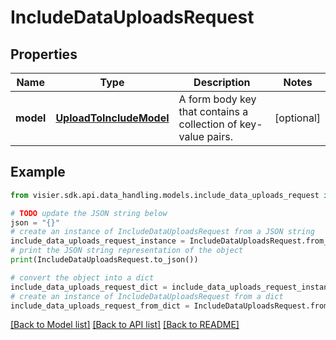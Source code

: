 # IncludeDataUploadsRequest


## Properties

Name | Type | Description | Notes
------------ | ------------- | ------------- | -------------
**model** | [**UploadToIncludeModel**](UploadToIncludeModel.md) | A form body key that contains a collection of key-value pairs. | [optional] 

## Example

```python
from visier.sdk.api.data_handling.models.include_data_uploads_request import IncludeDataUploadsRequest

# TODO update the JSON string below
json = "{}"
# create an instance of IncludeDataUploadsRequest from a JSON string
include_data_uploads_request_instance = IncludeDataUploadsRequest.from_json(json)
# print the JSON string representation of the object
print(IncludeDataUploadsRequest.to_json())

# convert the object into a dict
include_data_uploads_request_dict = include_data_uploads_request_instance.to_dict()
# create an instance of IncludeDataUploadsRequest from a dict
include_data_uploads_request_from_dict = IncludeDataUploadsRequest.from_dict(include_data_uploads_request_dict)
```
[[Back to Model list]](../README.md#documentation-for-models) [[Back to API list]](../README.md#documentation-for-api-endpoints) [[Back to README]](../README.md)


